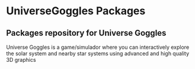 # UniverseGoggles Packages
## Packages repository for Universe Goggles

Universe Goggles is a game/simulador where you can interactively explore the solar system and nearby star systems using advanced and high quality 3D graphics
